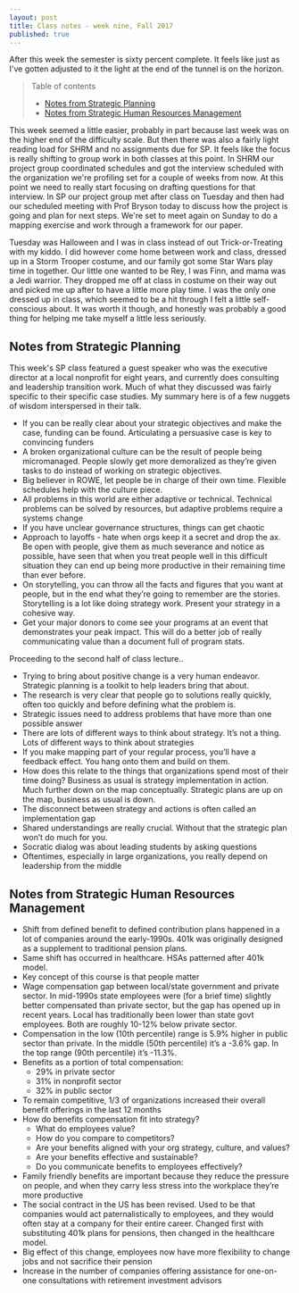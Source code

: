 ```yaml
---
layout: post
title: Class notes - week nine, Fall 2017
published: true
---
```


After this week the semester is sixty percent complete. It feels like just as I've gotten adjusted to it the light at the end of the tunnel is on the horizon.

>Table of contents
> * [Notes from Strategic Planning](#notes-from-strategic-planning)
> * [Notes from Strategic Human Resources Management](#notes-from-strategic-human-resources-management)

This week seemed a little easier, probably in part because last week was on the higher end of the difficulty scale. But then there was also a fairly light reading load for SHRM and no assignments due for SP. It feels like the focus is really shifting to group work in both classes at this point. In SHRM our project group coordinated schedules and got the interview scheduled with the organization we're profiling set for a couple of weeks from now. At this point we need to really start focusing on drafting questions for that interview. In SP our project group met after class on Tuesday and then had our scheduled meeting with Prof Bryson today to discuss how the project is going and plan for next steps. We're set to meet again on Sunday to do a mapping exercise and work through a framework for our paper.

Tuesday was Halloween and I was in class instead of out Trick-or-Treating with my kiddo. I did however come home between work and class, dressed up in a Storm Trooper costume, and our family got some Star Wars play time in together. Our little one wanted to be Rey, I was Finn, and mama was a Jedi warrior. They dropped me off at class in costume on their way out and picked me up after to have a little more play time. I was the only one dressed up in class, which seemed to be a hit through I felt a little self-conscious about. It was worth it though, and honestly was probably a good thing for helping me take myself a little less seriously.

## Notes from Strategic Planning

This week's SP class featured a guest speaker who was the executive director at a local nonprofit for eight years, and currently does consulting and leadership transition work. Much of what they discussed was fairly specific to their specific case studies. My summary here is of a few nuggets of wisdom interspersed in their talk.

* If you can be really clear about your strategic objectives and make the case, funding can be found. Articulating a persuasive case is key to convincing funders
* A broken organizational culture can be the result of people being micromanaged. People slowly get more demoralized as they’re given tasks to do instead of working on strategic objectives.
* Big believer in ROWE, let people be in charge of their own time. Flexible schedules help with the culture piece.
* All problems in this world are either adaptive or technical. Technical problems can be solved by resources, but adaptive problems require a systems change
* If you have unclear governance structures, things can get chaotic
* Approach to layoffs - hate when orgs keep it a secret and drop the ax. Be open with people, give them as much severance and notice as possible, have seen that when you treat people well in this difficult situation they can end up being more productive in their remaining time than ever before.
* On storytelling, you can throw all the facts and figures that you want at people, but in the end what they’re going to remember are the stories. Storytelling is a lot like doing strategy work. Present your strategy in a cohesive way.
* Get your major donors to come see your programs at an event that demonstrates your peak impact. This will do a better job of really communicating value than a document full of program stats.

Proceeding to the second half of class lecture..

* Trying to bring about positive change is a very human endeavor. Strategic planning is a toolkit to help leaders bring that about.
* The research is very clear that people go to solutions really quickly, often too quickly and before defining what the problem is.
* Strategic issues need to address problems that have more than one possible answer
* There are lots of different ways to think about strategy. It’s not a thing. Lots of different ways to think about strategies
* If you make mapping part of your regular process, you’ll have a feedback effect. You hang onto them and build on them.
* How does this relate to the things that organizations spend most of their time doing? Business as usual is strategy implementation in action. Much further down on the map conceptually. Strategic plans are up on the map, business as usual is down.
* The disconnect between strategy and actions is often called an implementation gap
* Shared understandings are really crucial. Without that the strategic plan won’t do much for you.
* Socratic dialog was about leading students by asking questions
* Oftentimes, especially in large organizations, you really depend on leadership from the middle

## Notes from Strategic Human Resources Management

* Shift from defined benefit to defined contribution plans happened in a lot of companies around the early-1990s. 401k was originally designed as a supplement to traditional pension plans.
* Same shift has occurred in healthcare. HSAs patterned after 401k model.
* Key concept of this course is that people matter
* Wage compensation gap between local/state government and private sector. In mid-1990s state employees were (for a brief time) slightly better compensated than private sector, but the gap has opened up in recent years. Local has traditionally been lower than state govt employees. Both are roughly 10-12% below private sector.
* Compensation in the low (10th percentile) range is 5.9% higher in public sector than private. In the middle (50th percentile) it’s a -3.6% gap. In the top range (90th percentile) it’s -11.3%.
* Benefits as a portion of total compensation:
  * 29% in private sector
  * 31% in nonprofit sector
  * 32% in public sector
* To remain competitive, 1/3 of organizations increased their overall benefit offerings in the last 12 months
* How do benefits compensation fit into strategy?
  * What do employees value?
  * How do you compare to competitors?
  * Are your benefits aligned with your org strategy, culture, and values?
  * Are your benefits effective and sustainable?
  * Do you communicate benefits to employees effectively?
* Family friendly benefits are important because they reduce the pressure on people, and when they carry less stress into the workplace they’re more productive
* The social contract in the US has been revised. Used to be that companies would act paternalistically to employees, and they would often stay at a company for their entire career. Changed first with substituting 401k plans for pensions, then changed in the healthcare model.
* Big effect of this change, employees now have more flexibility to change jobs and not sacrifice their pension
* Increase in the number of companies offering assistance for one-on-one consultations with retirement investment advisors
